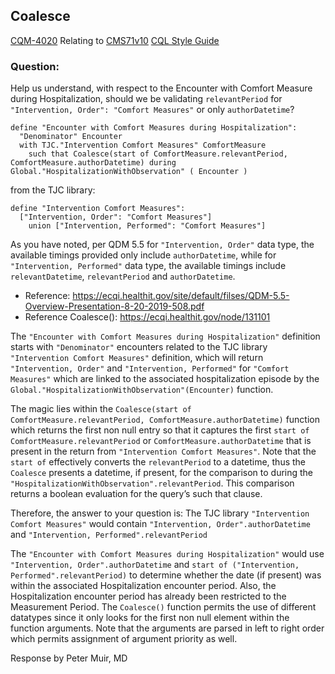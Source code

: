 ## Coalesce

[CQM-4020](https://oncprojectracking.healthit.gov/support/browse/CQM-4020)
Relating to [CMS71v10](https://ecqi.healthit.gov/ecqm/eh/2021/cms071v10)
[CQL Style Guide](https://ecqi.healthit.gov/tool/cql-style-guide)

### Question:
Help us understand, with respect to the Encounter with Comfort Measure during Hospitalization,
should we be validating `relevantPeriod` for `"Intervention, Order": "Comfort Measures"` or only `authorDatetime`?

```
define "Encounter with Comfort Measures during Hospitalization":
  "Denominator" Encounter
  with TJC."Intervention Comfort Measures" ComfortMeasure
    such that Coalesce(start of ComfortMeasure.relevantPeriod, ComfortMeasure.authorDatetime) during Global."HospitalizationWithObservation" ( Encounter )
```

from the TJC library:
```
define "Intervention Comfort Measures":
  ["Intervention, Order": "Comfort Measures"]
    union ["Intervention, Performed": "Comfort Measures"]
```

As you have noted, per QDM 5.5 for `"Intervention, Order"` data type, the available timings provided only include `authorDatetime`, while for `"Intervention, Performed"` data type, the available timings include `relevantDatetime`, `relevantPeriod` and `authorDatetime`.

* Reference:  https://ecqi.healthit.gov/site/default/filses/QDM-5.5-Overview-Presentation-8-20-2019-508.pdf
* Reference Coalesce():  https://ecqi.healthit.gov/node/131101

The `"Encounter with Comfort Measures during Hospitalization"` definition starts with `"Denominator"` encounters related to the TJC library `"Intervention Comfort Measures"` definition, which will return `"Intervention, Order"` and `"Intervention, Performed"` for `"Comfort Measures"` which are linked to the associated hospitalization episode by the `Global."HospitalizationWithObservation"(Encounter)` function.

The magic lies within the `Coalesce(start of ComfortMeasure.relevantPeriod, ComfortMeasure.authorDatetime)` function which returns the first non null entry so that it captures the first `start of ComfortMeasure.relevantPeriod` or `ComfortMeasure.authorDatetime` that is present in the return from `"Intervention Comfort Measures"`.  Note that the `start of` effectively converts the `relevantPeriod` to a datetime, thus the `Coalesce` presents a datetime, if present, for the comparison to during the `"HospitalizationWithObservation".relevantPeriod`.  This comparison returns a boolean evaluation for the query’s such that clause.

Therefore, the answer to your question is:
The TJC library `"Intervention Comfort Measures"` would contain
`"Intervention, Order".authorDatetime` and `"Intervention, Performed".relevantPeriod`

The `"Encounter with Comfort Measures during Hospitalization"` would use
`"Intervention, Order".authorDatetime` and `start of ("Intervention, Performed".relevantPeriod)`
to determine whether the date (if present) was within the associated Hospitalization encounter period.
Also, the Hospitalization encounter period has already been restricted to the Measurement Period.
The `Coalesce()` function permits the use of different datatypes since it only looks for the first non null element within the function arguments. Note that the arguments are parsed in left to right order which permits assignment of argument priority as well.

Response by Peter Muir, MD
